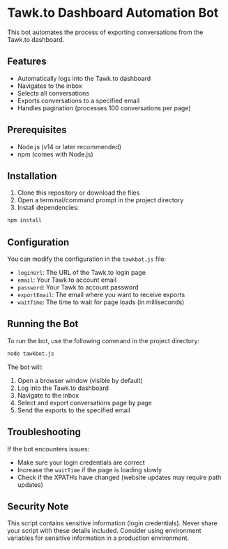 # Tawk.to Dashboard Automation Bot

This bot automates the process of exporting conversations from the Tawk.to dashboard.

## Features

- Automatically logs into the Tawk.to dashboard
- Navigates to the inbox
- Selects all conversations 
- Exports conversations to a specified email
- Handles pagination (processes 100 conversations per page)

## Prerequisites

- Node.js (v14 or later recommended)
- npm (comes with Node.js)

## Installation

1. Clone this repository or download the files
2. Open a terminal/command prompt in the project directory
3. Install dependencies:

```bash
npm install
```

## Configuration

You can modify the configuration in the `tawkbot.js` file:

- `loginUrl`: The URL of the Tawk.to login page
- `email`: Your Tawk.to account email
- `password`: Your Tawk.to account password
- `exportEmail`: The email where you want to receive exports
- `waitTime`: The time to wait for page loads (in milliseconds)

## Running the Bot

To run the bot, use the following command in the project directory:

```bash
node tawkbot.js
```

The bot will:
1. Open a browser window (visible by default)
2. Log into the Tawk.to dashboard
3. Navigate to the inbox
4. Select and export conversations page by page
5. Send the exports to the specified email

## Troubleshooting

If the bot encounters issues:

- Make sure your login credentials are correct
- Increase the `waitTime` if the page is loading slowly
- Check if the XPATHs have changed (website updates may require path updates)

## Security Note

This script contains sensitive information (login credentials). Never share your script with these details included. Consider using environment variables for sensitive information in a production environment. 